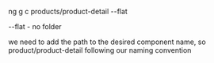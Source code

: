 ng g c products/product-detail --flat

--flat - no folder

we need to add the path to the desired component name, so product/product-detail following our naming convention